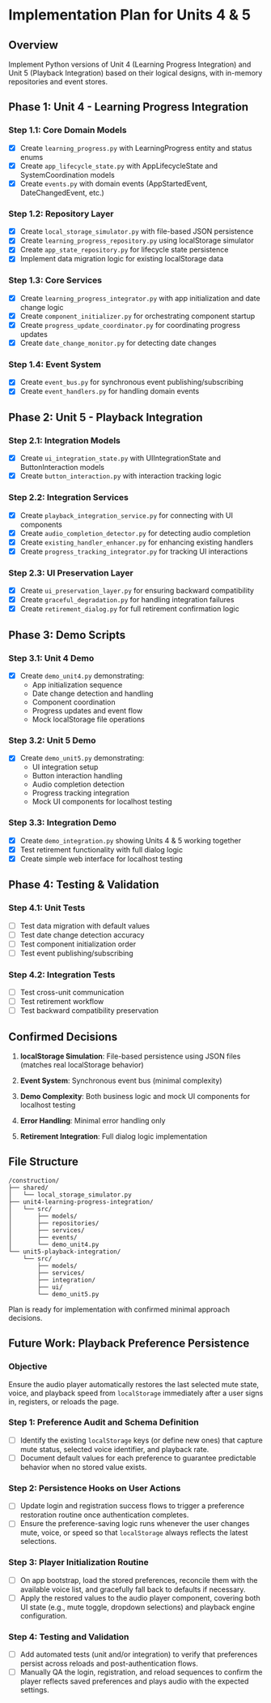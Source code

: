 # Implementation Plan for Units 4 & 5

## Overview
Implement Python versions of Unit 4 (Learning Progress Integration) and Unit 5 (Playback Integration) based on their logical designs, with in-memory repositories and event stores.

## Phase 1: Unit 4 - Learning Progress Integration

### Step 1.1: Core Domain Models
- [x] Create `learning_progress.py` with LearningProgress entity and status enums
- [x] Create `app_lifecycle_state.py` with AppLifecycleState and SystemCoordination models
- [x] Create `events.py` with domain events (AppStartedEvent, DateChangedEvent, etc.)

### Step 1.2: Repository Layer
- [x] Create `local_storage_simulator.py` with file-based JSON persistence
- [x] Create `learning_progress_repository.py` using localStorage simulator
- [x] Create `app_state_repository.py` for lifecycle state persistence
- [x] Implement data migration logic for existing localStorage data

### Step 1.3: Core Services
- [x] Create `learning_progress_integrator.py` with app initialization and date change logic
- [x] Create `component_initializer.py` for orchestrating component startup
- [x] Create `progress_update_coordinator.py` for coordinating progress updates
- [x] Create `date_change_monitor.py` for detecting date changes

### Step 1.4: Event System
- [x] Create `event_bus.py` for synchronous event publishing/subscribing
- [x] Create `event_handlers.py` for handling domain events

## Phase 2: Unit 5 - Playback Integration

### Step 2.1: Integration Models
- [x] Create `ui_integration_state.py` with UIIntegrationState and ButtonInteraction models
- [x] Create `button_interaction.py` with interaction tracking logic

### Step 2.2: Integration Services
- [x] Create `playback_integration_service.py` for connecting with UI components
- [x] Create `audio_completion_detector.py` for detecting audio completion
- [x] Create `existing_handler_enhancer.py` for enhancing existing handlers
- [x] Create `progress_tracking_integrator.py` for tracking UI interactions

### Step 2.3: UI Preservation Layer
- [x] Create `ui_preservation_layer.py` for ensuring backward compatibility
- [x] Create `graceful_degradation.py` for handling integration failures
- [x] Create `retirement_dialog.py` for full retirement confirmation logic

## Phase 3: Demo Scripts

### Step 3.1: Unit 4 Demo
- [x] Create `demo_unit4.py` demonstrating:
  - App initialization sequence
  - Date change detection and handling
  - Component coordination
  - Progress updates and event flow
  - Mock localStorage file operations

### Step 3.2: Unit 5 Demo  
- [x] Create `demo_unit5.py` demonstrating:
  - UI integration setup
  - Button interaction handling
  - Audio completion detection
  - Progress tracking integration
  - Mock UI components for localhost testing

### Step 3.3: Integration Demo
- [x] Create `demo_integration.py` showing Units 4 & 5 working together
- [x] Test retirement functionality with full dialog logic
- [x] Create simple web interface for localhost testing

## Phase 4: Testing & Validation

### Step 4.1: Unit Tests
- [ ] Test data migration with default values
- [ ] Test date change detection accuracy
- [ ] Test component initialization order
- [ ] Test event publishing/subscribing

### Step 4.2: Integration Tests
- [ ] Test cross-unit communication
- [ ] Test retirement workflow
- [ ] Test backward compatibility preservation

## Confirmed Decisions

1. **localStorage Simulation**: File-based persistence using JSON files (matches real localStorage behavior)

2. **Event System**: Synchronous event bus (minimal complexity)

3. **Demo Complexity**: Both business logic and mock UI components for localhost testing

4. **Error Handling**: Minimal error handling only

5. **Retirement Integration**: Full dialog logic implementation

## File Structure
```
/construction/
├── shared/
│   └── local_storage_simulator.py
├── unit4-learning-progress-integration/
│   └── src/
│       ├── models/
│       ├── repositories/
│       ├── services/
│       ├── events/
│       └── demo_unit4.py
└── unit5-playback-integration/
    └── src/
        ├── models/
        ├── services/
        ├── integration/
        ├── ui/
        └── demo_unit5.py
```

Plan is ready for implementation with confirmed minimal approach decisions.

## Future Work: Playback Preference Persistence

### Objective
Ensure the audio player automatically restores the last selected mute state, voice, and playback speed from `localStorage` immediately after a user signs in, registers, or reloads the page.

### Step 1: Preference Audit and Schema Definition
- [ ] Identify the existing `localStorage` keys (or define new ones) that capture mute status, selected voice identifier, and playback rate.
- [ ] Document default values for each preference to guarantee predictable behavior when no stored value exists.

### Step 2: Persistence Hooks on User Actions
- [ ] Update login and registration success flows to trigger a preference restoration routine once authentication completes.
- [ ] Ensure the preference-saving logic runs whenever the user changes mute, voice, or speed so that `localStorage` always reflects the latest selections.

### Step 3: Player Initialization Routine
- [ ] On app bootstrap, load the stored preferences, reconcile them with the available voice list, and gracefully fall back to defaults if necessary.
- [ ] Apply the restored values to the audio player component, covering both UI state (e.g., mute toggle, dropdown selections) and playback engine configuration.

### Step 4: Testing and Validation
- [ ] Add automated tests (unit and/or integration) to verify that preferences persist across reloads and post-authentication flows.
- [ ] Manually QA the login, registration, and reload sequences to confirm the player reflects saved preferences and plays audio with the expected settings.
